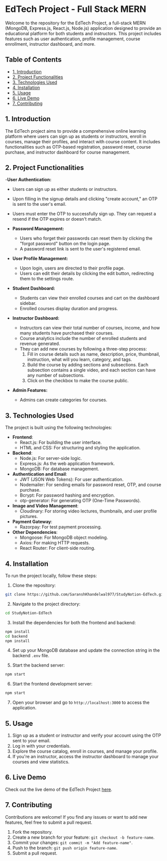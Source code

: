 # EdTech Project - Full Stack MERN

Welcome to the repository for the EdTech Project, a full-stack MERN (MongoDB, Express.js, React.js, Node.js) application designed to provide an educational platform for both students and instructors. This project includes features such as user authentication, profile management, course enrollment, instructor dashboard, and more.

## Table of Contents

- [1. Introduction](#1-introduction)
- [2. Project Functionalities](#2-project-functionalities)
- [3. Technologies Used](#3-technologies-used)
- [4. Installation](#4-installation)
- [5. Usage](#5-usage)
- [6. Live Demo](#6-live-demo)
- [7. Contributing](#7-contributing)

## 1. Introduction

The EdTech project aims to provide a comprehensive online learning platform where users can sign up as students or instructors, enroll in courses, manage their profiles, and interact with course content. It includes functionalities such as OTP-based registration, password reset, course purchase, and instructor dashboard for course management.

## 2. Project Functionalities

-**User Authentication:**

  - Users can sign up as either students or instructors.
  - Upon filling in the signup details and clicking "create account," an OTP is sent to the user's email.
  - Users must enter the OTP to successfully sign up. They can request a resend if the OTP expires or doesn't match.

- **Password Management:**

  - Users who forget their passwords can reset them by clicking the "forgot password" button on the login page.
  - A password reset link is sent to the user's registered email.

- **User Profile Management:**

  - Upon login, users are directed to their profile page.
  - Users can edit their details by clicking the edit button, redirecting them to the settings route.

- **Student Dashboard:**

  - Students can view their enrolled courses and cart on the dashboard sidebar.
  - Enrolled courses display duration and progress.

- **Instructor Dashboard:**

  - Instructors can view their total number of courses, income, and how many students have purchased their courses.
  - Course analytics include the number of enrolled students and revenue generated.
  - They can add new courses by following a three-step process:
    1. Fill in course details such as name, description, price, thumbnail, instruction, what will you learn, category, and tags.
    2. Build the course by adding sections and subsections. Each subsection contains a single video, and each section can have any number of subsections.
    3. Click on the checkbox to make the course public.

- **Admin Features:**

  - Admins can create categories for courses.

## 3. Technologies Used

The project is built using the following technologies:

- **Frontend**:
  - React.js: For building the user interface.
  - HTML and CSS: For structuring and styling the application.
- **Backend**:
  - Node.js: For server-side logic.
  - Express.js: As the web application framework.
  - MongoDB: For database management.
- **Authentication and Email**:
  - JWT (JSON Web Tokens): For user authentication.
  - Nodemailer: For sending emails for password reset, OTP, and course purchase.
  - Bcrypt: For password hashing and encryption.
  - otp-generator: For generating OTP (One-Time Passwords).
- **Image and Video Management**:
  - Cloudinary: For storing video lectures, thumbnails, and user profile pictures.
- **Payment Gateway**:
  - Razorpay: For test payment processing.
- **Other Dependencies**:
  - Mongoose: For MongoDB object modeling.
  - Axios: For making HTTP requests.
  - React Router: For client-side routing.

## 4. Installation

To run the project locally, follow these steps:

1. Clone the repository:
```bash
git clone https://github.com/SaranshKhandelwal977/StudyNotion-EdTech.git
```
2. Navigate to the project directory:
```bash
cd StudyNotion-EdTech
```
3. Install the dependencies for both the frontend and backend:
```bash
npm install
cd backend
npm install
```
4. Set up your MongoDB database and update the connection string in the backend `.env` file.

5. Start the backend server:
```bash
npm start
```
6. Start the frontend development server:
```bash
npm start
```
7. Open your browser and go to `http://localhost:3000` to access the application.

## 5. Usage

1. Sign up as a student or instructor and verify your account using the OTP sent to your email.
2. Log in with your credentials.
3. Explore the course catalog, enroll in courses, and manage your profile.
4. If you're an instructor, access the instructor dashboard to manage your courses and view statistics.

## 6. Live Demo

Check out the live demo of the EdTech Project [here](https://study-notion-ed-tech-eight.vercel.app/).

## 7. Contributing

Contributions are welcome! If you find any issues or want to add new features, feel free to submit a pull request.
1. Fork the repository.
2. Create a new branch for your feature: `git checkout -b feature-name`.
3. Commit your changes: `git commit -m "Add feature-name"`.
4. Push to the branch: `git push origin feature-name`.
5. Submit a pull request.

